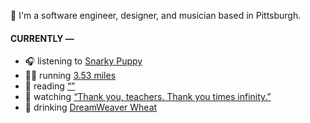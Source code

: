 👋 I'm a software engineer, designer, and musician based in Pittsburgh.

#### CURRENTLY —

* 🎧 listening to [Snarky Puppy](https://www.last.fm/music/Snarky+Puppy/_/Shofukan)
* 🏃‍♂️ running [3.53 miles](https://www.strava.com/activities/3789691647)
* 📘 reading [“”]()
* 🍿 watching [“Thank you, teachers. Thank you times infinity.”](https://youtu.be/GqmLCMiUrdo)
* 🍺 drinking [DreamWeaver Wheat](https://untappd.com/user/namoscato/checkin/919903209)
